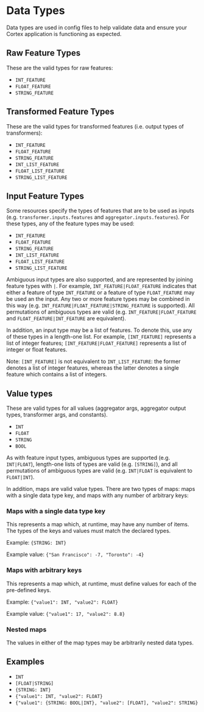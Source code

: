 # Data Types

Data types are used in config files to help validate data and ensure your Cortex application is functioning as expected.

## Raw Feature Types

These are the valid types for raw features:

* `INT_FEATURE`
* `FLOAT_FEATURE`
* `STRING_FEATURE`

## Transformed Feature Types

These are the valid types for transformed features (i.e. output types of transformers):

* `INT_FEATURE`
* `FLOAT_FEATURE`
* `STRING_FEATURE`
* `INT_LIST_FEATURE`
* `FLOAT_LIST_FEATURE`
* `STRING_LIST_FEATURE`

## Input Feature Types

Some resources specify the types of features that are to be used as inputs (e.g. `transformer.inputs.features` and `aggregator.inputs.features`). For these types, any of the feature types may be used:

* `INT_FEATURE`
* `FLOAT_FEATURE`
* `STRING_FEATURE`
* `INT_LIST_FEATURE`
* `FLOAT_LIST_FEATURE`
* `STRING_LIST_FEATURE`

Ambiguous input types are also supported, and are represented by joining feature types with `|`. For example, `INT_FEATURE|FLOAT_FEATURE` indicates that either a feature of type `INT_FEATURE` or a feature of type `FLOAT_FEATURE` may be used an the input. Any two or more feature types may be combined in this way (e.g. `INT_FEATURE|FLOAT_FEATURE|STRING_FEATURE` is supported). All permutations of ambiguous types are valid (e.g. `INT_FEATURE|FLOAT_FEATURE` and `FLOAT_FEATURE|INT_FEATURE` are equivalent).

In addition, an input type may be a list of features. To denote this, use any of these types in a length-one list. For example, `[INT_FEATURE]` represents a list of integer features; `[INT_FEATURE|FLOAT_FEATURE]` represents a list of integer or float features.

Note: `[INT_FEATURE]` is not equivalent to `INT_LIST_FEATURE`: the former denotes a list of integer features, whereas the latter denotes a single feature which contains a list of integers.

## Value types

These are valid types for all values (aggregator args, aggregator output types, transformer args, and constants).

* `INT`
* `FLOAT`
* `STRING`
* `BOOL`

As with feature input types, ambiguous types are supported (e.g. `INT|FLOAT`), length-one lists of types are valid (e.g. `[STRING]`), and all permutations of ambiguous types are valid (e.g. `INT|FLOAT` is equivalent to `FLOAT|INT`).

In addition, maps are valid value types. There are two types of maps: maps with a single data type key, and maps with any number of arbitrary keys:

### Maps with a single data type key

This represents a map which, at runtime, may have any number of items. The types of the keys and values must match the declared types.

Example: `{STRING: INT}`

Example value: `{"San Francisco": -7, "Toronto": -4}`

### Maps with arbitrary keys

This represents a map which, at runtime, must define values for each of the pre-defined keys.

Example: `{"value1": INT, "value2": FLOAT}`

Example value: `{"value1": 17, "value2": 8.8}`

### Nested maps

The values in either of the map types may be arbitrarily nested data types.

## Examples

* `INT`
* `[FLOAT|STRING]`
* `{STRING: INT}`
* `{"value1": INT, "value2": FLOAT}`
* `{"value1": {STRING: BOOL|INT}, "value2": [FLOAT], "value2": STRING}`
